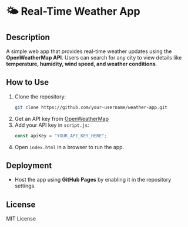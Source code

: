 # 🌤 Real-Time Weather App

## Description
A simple web app that provides real-time weather updates using the **OpenWeatherMap API**. Users can search for any city to view details like **temperature, humidity, wind speed, and weather conditions**.

## How to Use
1. Clone the repository:
   ```bash
   git clone https://github.com/your-username/weather-app.git
   ```
2. Get an API key from [OpenWeatherMap](https://openweathermap.org/api)
3. Add your API key in `script.js`:
   ```javascript
   const apiKey = "YOUR_API_KEY_HERE";
   ```
4. Open `index.html` in a browser to run the app.

## Deployment
- Host the app using **GitHub Pages** by enabling it in the repository settings.

## License
MIT License

